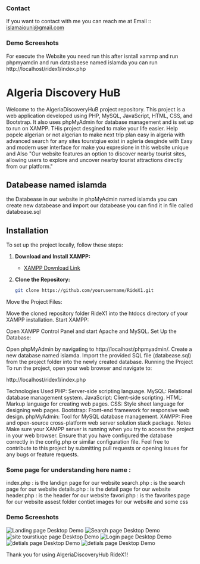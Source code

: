 
### Contact

If you want to contact with me you can reach me at  Email :: islamaiouni@gmail.com 

### Demo Screeshots

For execute the Website you need run this after isntall xammp and run phpmyamdin and run datasbaese named islamda            you can run http://localhost/ridex1/index.php     


# Algeria Discovery HuB 

Welcome to the AlgeriaDiscoveryHuB  project repository. This project is a web application developed using PHP, MySQL, JavaScript, HTML, CSS, and Bootstrap. It also uses phpMyAdmin for database management and is set up to run on XAMPP. THis project desgined to make your life easier. Help popele algerian or not algerian to make next trip plan easy in algeria with advanced search for any sites tourstqiue exist in agleria desginde with Easy and modern user interface for make you expresione in this website unique  
 and Also "Our website features an option to discover nearby tourist sites, allowing users to explore and uncover nearby tourist attractions directly from our platform." 
## Databease named islamda

the Databease in our website in phpMyAdmin named islamda    you can create new databease and import our databease you can find it in file called databease.sql

## Installation

To set up the project locally, follow these steps:

1. **Download and Install XAMPP:**
   - [XAMPP Download Link](https://www.apachefriends.org/index.html)

2. **Clone the Repository:**
   ```bash
   git clone https://github.com/yourusername/RideX1.git
Move the Project Files:

Move the cloned repository folder RideX1 into the htdocs directory of your XAMPP installation.
Start XAMPP:

Open XAMPP Control Panel and start Apache and MySQL.
Set Up the Database:

Open phpMyAdmin by navigating to http://localhost/phpmyadmin/.
Create a new database named islamda.
Import the provided SQL file (databease.sql) from the project folder into the newly created database.
Running the Project
To run the project, open your web browser and navigate to:


http://localhost/ridex1/index.php

Technologies Used
PHP: Server-side scripting language.
MySQL: Relational database management system.
JavaScript: Client-side scripting.
HTML: Markup language for creating web pages.
CSS: Style sheet language for designing web pages.
Bootstrap: Front-end framework for responsive web design.
phpMyAdmin: Tool for MySQL database management.
XAMPP: Free and open-source cross-platform web server solution stack package.
Notes
Make sure your XAMPP server is running when you try to access the project in your web browser.
Ensure that you have configured the database correctly in the config.php or similar configuration file.
Feel free to contribute to this project by submitting pull requests or opening issues for any bugs or feature requests.





### Some page for understanding here name :

index.php : is the landign page for our website
search.php : is the search page for our website
details.php : is the detail page for our website
header.php : is the header for our website
favori.php : is the favorites   page for our website
assest folder contiet images for our website and some css 


### Demo Screeshots
![Landing page  Desktop Demo](./readme-images/land.PNG "Desktop Demo")
![Search page  Desktop Demo](./readme-images/SH.PNG "Desktop Demo")
![site tourstiuqe  page  Desktop Demo](./readme-images/28.PNG "Desktop Demo")
![Login   page  Desktop Demo](./readme-images/Capture.PNG "Desktop Demo")
![detials   page  Desktop Demo](./readme-images/7.PNG "Desktop Demo")
![detials   page  Desktop Demo](./readme-images/5.PNG "Desktop Demo")





Thank you for using AlgeriaDiscoveryHub  RideX1!

